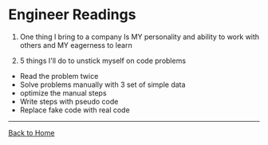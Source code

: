 # Engineer Readings

1. One thing I bring to a company Is MY personality and ability to work with others and MY eagerness to learn

2. 5 things I'll do to unstick myself on code problems

- Read the problem twice
- Solve problems manually with 3 set of simple data
- optimize the manual steps
- Write  steps with pseudo code
- Replace fake code with real code

---

[Back to Home](../README.md)
